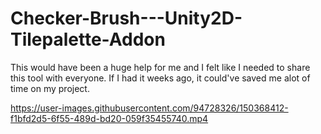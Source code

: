 # Checker-Brush---Unity2D-Tilepalette-Addon
This would have been a huge help for me and I felt like I needed to share this tool with everyone. 
If I had it weeks ago, it could've saved me alot of time on my project.



https://user-images.githubusercontent.com/94728326/150368412-f1bfd2d5-6f55-489d-bd20-059f35455740.mp4


